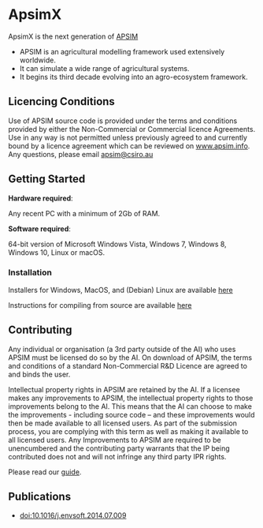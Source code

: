 # ApsimX

ApsimX is the next generation of [APSIM](http://www.apsim.info)

* APSIM is an agricultural modelling framework used extensively worldwide.
* It can simulate a wide range of agricultural systems.
* It begins its third decade evolving into an agro-ecosystem framework.

## Licencing Conditions

Use of APSIM source code is provided under the terms and conditions provided by either the Non-Commercial or Commercial licence Agreements.  Use in any way is not permitted unless previously agreed to and currently bound by a licence agreement which can be reviewed on www.apsim.info. Any questions, please email apsim@csiro.au 

## Getting Started

**Hardware required**: 

Any recent PC with a minimum of 2Gb of RAM.

**Software required**:

64-bit version of Microsoft Windows Vista, Windows 7, Windows 8, Windows 10, Linux or macOS.

### Installation

Installers for Windows, MacOS, and (Debian) Linux are available [here](https://registration.apsim.info)

Instructions for compiling from source are available [here](https://apsimnextgeneration.netlify.app/contribute/compile/)

## Contributing

Any individual or organisation (a 3rd party outside of the AI) who uses APSIM must be licensed do so by the AI. On download of APSIM, the terms and conditions of a standard Non-Commercial R&D Licence are agreed to and binds the user.

Intellectual property rights in APSIM are retained by the AI. If a licensee makes any improvements to APSIM, the intellectual property rights to those improvements belong to the AI. This means that the AI can choose to make the improvements - including source code – and these improvements would then be made available to all licensed users. As part of the submission process, you are complying with this term as well as making it available to all licensed users. Any Improvements to APSIM are required to be unencumbered and the contributing party warrants that the IP being contributed does not and will not infringe any third party IPR rights.

Please read our [guide](https://apsimnextgeneration.netlify.app/contribute/).

## Publications 

* [doi:10.1016/j.envsoft.2014.07.009](http://dx.doi.org/10.1016/j.envsoft.2014.07.009)
